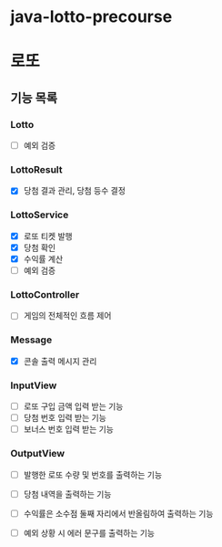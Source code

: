 # java-lotto-precourse

# 로또

## 기능 목록

### Lotto

- [ ] 예외 검증

### LottoResult

- [x] 당첨 결과 관리, 당첨 등수 결정

### LottoService

- [x] 로또 티켓 발행
- [x] 당첨 확인
- [x] 수익률 계산
- [ ] 예외 검증

### LottoController

- [ ] 게임의 전체적인 흐름 제어

### Message

- [x] 콘솔 출력 메시지 관리

### InputView

- [ ] 로또 구입 금액 입력 받는 기능
- [ ] 당첨 번호 입력 받는 기능
- [ ] 보너스 번호 입력 받는 기능

### OutputView

- [ ] 발행한 로또 수량 및 번호를 출력하는 기능
- [ ] 당첨 내역을 출력하는 기능
- [ ] 수익률은 소수점 둘째 자리에서 반올림하여 출력하는 기능
- [ ] 예외 상황 시 에러 문구를 출력하는 기능


